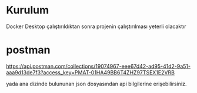 # Kurulum
Docker Desktop çalıştırıldıktan sonra projenin çalıştırılması yeterli olacaktır

# postman

https://api.postman.com/collections/19074967-eee67d42-ad95-41d2-9a51-aaa9d13de7f3?access_key=PMAT-01HA49BB6T4ZHZ97TSEX1E2VRB

yada ana dizinde bulununan json dosyasından api bilgilerine erişebilirsiniz.